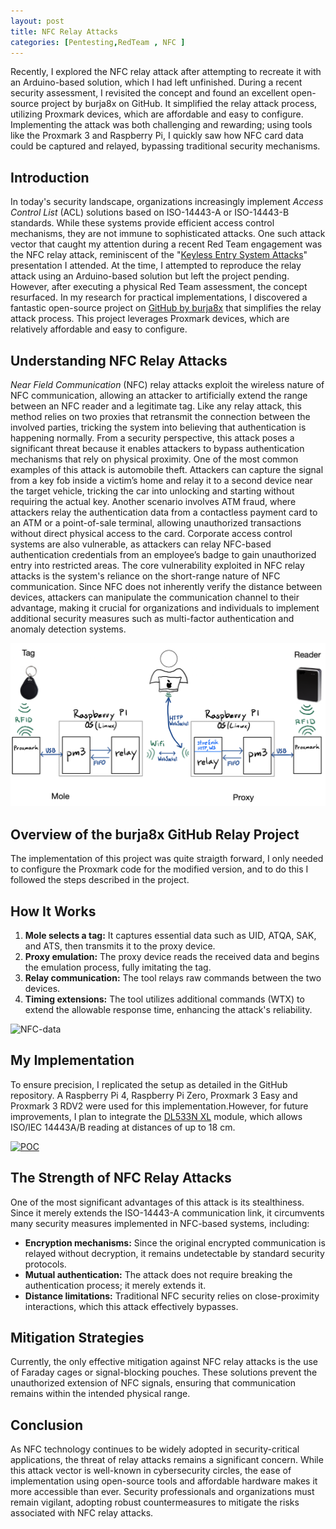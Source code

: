 ```yaml
---
layout: post
title: NFC Relay Attacks
categories: [Pentesting,RedTeam , NFC ]
---
```



Recently, I explored the NFC relay attack after attempting to recreate it with an Arduino-based solution, which I had left unfinished. During a recent security assessment, I revisited the concept and found an excellent open-source project by burja8x on GitHub. It simplified the relay attack process, utilizing Proxmark devices, which are affordable and easy to configure. Implementing the attack was both challenging and rewarding; using tools like the Proxmark 3 and Raspberry Pi, I quickly saw how NFC card data could be captured and relayed, bypassing traditional security mechanisms. 


## Introduction 
In today's security landscape, organizations increasingly implement _Access Control List_ (ACL) solutions based on ISO-14443-A or ISO-14443-B standards. While these systems provide efficient access control mechanisms, they are not immune to sophisticated attacks. One such attack vector that caught my attention during a recent Red Team engagement was the NFC relay attack, reminiscent of the "[Keyless Entry System Attacks](https://archive.org/details/youtube-rhm1TiFJc7s)" presentation I attended.
At the time, I attempted to reproduce the relay attack using an Arduino-based solution but left the project pending. However, after executing a physical Red Team assessment, the concept resurfaced. In my research for practical implementations, I discovered a fantastic open-source project on [GitHub by burja8x](https://github.com/burja8x/relay) that simplifies the relay attack process. This project leverages Proxmark devices, which are relatively affordable and easy to configure.

## Understanding NFC Relay Attacks
_Near Field Communication_ (NFC) relay attacks exploit the wireless nature of NFC communication, allowing an attacker to artificially extend the range between an NFC reader and a legitimate tag. Like any relay attack, this method relies on two proxies that retransmit the connection between the involved parties, tricking the system into believing that authentication is happening normally.
From a security perspective, this attack poses a significant threat because it enables attackers to bypass authentication mechanisms that rely on physical proximity. One of the most common examples of this attack is automobile theft. Attackers can capture the signal from a key fob inside a victim’s home and relay it to a second device near the target vehicle, tricking the car into unlocking and starting without requiring the actual key. Another scenario involves ATM fraud, where attackers relay the authentication data from a contactless payment card to an ATM or a point-of-sale terminal, allowing unauthorized transactions without direct physical access to the card. Corporate access control systems are also vulnerable, as attackers can relay NFC-based authentication credentials from an employee’s badge to gain unauthorized entry into restricted areas.
The core vulnerability exploited in NFC relay attacks is the system's reliance on the short-range nature of NFC communication. Since NFC does not inherently verify the distance between devices, attackers can manipulate the communication channel to their advantage, making it crucial for organizations and individuals to implement additional security measures such as multi-factor authentication and anomaly detection systems.

![NFC Realy Attack](https://raw.githubusercontent.com/burja8x/relay/refs/heads/main/img/relay_en.png)

## Overview of the burja8x GitHub Relay Project
The implementation of this project was quite straigth forward, I only needed to configure the Proxmark code for the modified version, and to do this I followed the steps described in the project.

## How It Works  

1. **Mole selects a tag:** It captures essential data such as UID, ATQA, SAK, and ATS, then transmits it to the proxy device.  
2. **Proxy emulation:** The proxy device reads the received data and begins the emulation process, fully imitating the tag.  
3. **Relay communication:** The tool relays raw commands between the two devices.  
4. **Timing extensions:** The tool utilizes additional commands (WTX) to extend the allowable response time, enhancing the attack's reliability.  

![NFC-data](https://github.com/user-attachments/assets/41daeda7-5d6f-444f-9aed-94bd1f57628d)

## My Implementation
To ensure precision, I replicated the setup as detailed in the GitHub repository.
A Raspberry Pi 4, Raspberry Pi Zero, Proxmark 3 Easy and Proxmark 3 RDV2 were used for this implementation.However, for future improvements, I plan to integrate the [DL533N XL](https://lab401.com/products/long-range-rfid-reader-writer-dl533n-xl) module, which allows ISO/IEC 14443A/B reading at distances of up to 18 cm. 

[![POC](http://i.ytimg.com/vi/CvHqo6z4kx0/hqdefault.jpg)](https://www.youtube.com/watch?v=CvHqo6z4kx0)

## The Strength of NFC Relay Attacks  

One of the most significant advantages of this attack is its stealthiness. Since it merely extends the ISO-14443-A communication link, it circumvents many security measures implemented in NFC-based systems, including:  

- **Encryption mechanisms:** Since the original encrypted communication is relayed without decryption, it remains undetectable by standard security protocols.  
- **Mutual authentication:** The attack does not require breaking the authentication process; it merely extends it.  
- **Distance limitations:** Traditional NFC security relies on close-proximity interactions, which this attack effectively bypasses.  

## Mitigation Strategies  

Currently, the only effective mitigation against NFC relay attacks is the use of Faraday cages or signal-blocking pouches. These solutions prevent the unauthorized extension of NFC signals, ensuring that communication remains within the intended physical range.  

## Conclusion  

As NFC technology continues to be widely adopted in security-critical applications, the threat of relay attacks remains a significant concern. While this attack vector is well-known in cybersecurity circles, the ease of implementation using open-source tools and affordable hardware makes it more accessible than ever. Security professionals and organizations must remain vigilant, adopting robust countermeasures to mitigate the risks associated with NFC relay attacks.


